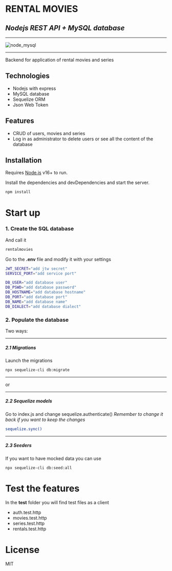 ﻿# RENTAL MOVIES
## _Nodejs REST API + MySQL database_
***
![node_mysql](https://user-images.githubusercontent.com/96445737/200143716-8077153e-3dc7-48d8-9337-c28f7844a463.png)
***
Backend for application of rental movies and series
## Technologies
- Nodejs with express
- MySQL database 
- Sequelize ORM
- Json Web Token

## Features

- CRUD of users, movies and series
- Log in as administrator to delete users or see all the content of the     database

## Installation

Requires [Node.js](https://nodejs.org/) v16+ to run.

Install the dependencies and devDependencies and start the server.

```sh
npm install
```

# Start up
### 1. Create the SQL database
And call it
```sh
rentalmovies
```
Go to the **.env** file and modify it with your settings

```sh
JWT_SECRET="add jtw secret"
SERVICE_PORT="add service port"

DB_USER="add database user"
DB_PSWD="add database password"
DB_HOSTNAME="add database hostname"
DB_PORT="add database port"
DB_NAME="add database name"
DB_DIALECT="add database dialect"
```

### 2. Populate the database
Two ways:
***

##### 2.1 Migrations
Launch the migrations
```sh
npx sequelize-cli db:migrate
```
***
or
***
##### 2.2 Sequelize models
Go to index.js and change sequelize.authenticate()
_Remember to change it back if you want to keep the changes_

```sh
sequelize.sync()
```
***
##### 2.3 Seeders
If you want to have mocked data you can use

```sh
npx sequelize-cli db:seed:all
```

# Test the features 

In the **test** folder you will find test files as a client
- auth.test.http
- movies.test.http
- series.test.http
- rentals.test.http

# License

MIT

